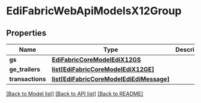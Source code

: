 # EdiFabricWebApiModelsX12Group

## Properties
Name | Type | Description | Notes
------------ | ------------- | ------------- | -------------
**gs** | [**EdiFabricCoreModelEdiX12GS**](EdiFabricCoreModelEdiX12GS.md) |  | [optional] 
**ge_trailers** | [**list[EdiFabricCoreModelEdiX12GE]**](EdiFabricCoreModelEdiX12GE.md) |  | [optional] 
**transactions** | [**list[EdiFabricCoreModelEdiEdiMessage]**](EdiFabricCoreModelEdiEdiMessage.md) |  | [optional] 

[[Back to Model list]](../README.md#documentation-for-models) [[Back to API list]](../README.md#documentation-for-api-endpoints) [[Back to README]](../README.md)


